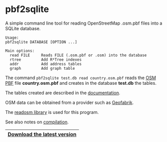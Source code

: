 # pbf2sqlite

A simple command line tool for reading OpenStreetMap .osm.pbf files into a SQLite database.

```
Usage:
pbf2sqlite DATABASE [OPTION ...]

Main options:
  read FILE     Reads FILE (.osm.pbf or .osm) into the database
  rtree         Add R*Tree indexes
  addr          Add address tables
  graph         Add graph table
```

The command `pbf2sqlite test.db read country.osm.pbf` reads
the [OSM PBF](https://wiki.openstreetmap.org/wiki/PBF_Format) file **country.osm.pbf**
and creates in the database **test.db** the tables.

The tables created are described in the [documentation](doc/pbf2sqlite.md).

OSM data can be obtained from a provider such as [Geofabrik](https://download.geofabrik.de).

The [readosm library](https://www.gaia-gis.it/fossil/readosm/index)
is used for this program.

See also notes on [compilation](doc/compiling.md).

|[**Download the latest version**](https://github.com/osmzoso/pbf2sqlite/releases/latest)|
|----------------------------------------------------------------------------------------|

